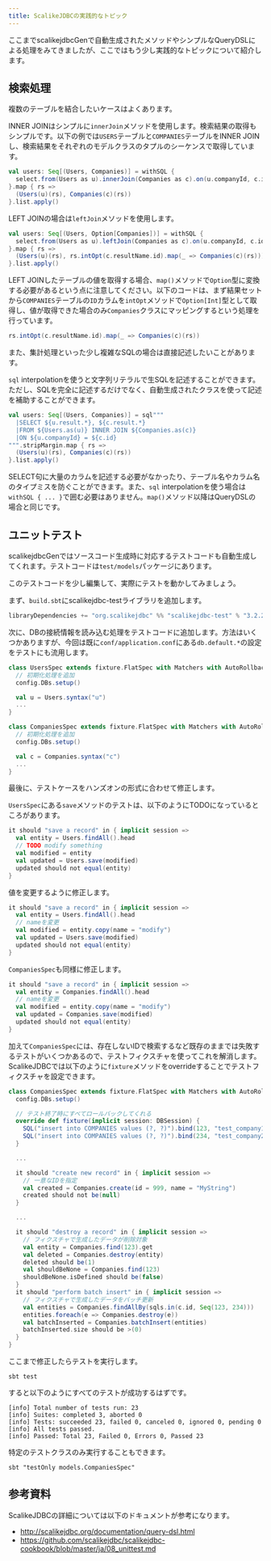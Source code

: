 ```yaml
---
title: ScalikeJDBCの実践的なトピック
---
```


ここまでscalikejdbcGenで自動生成されたメソッドやシンプルなQueryDSLによる処理をみてきましたが、ここではもう少し実践的なトピックについて紹介します。

## 検索処理

複数のテーブルを結合したいケースはよくあります。

INNER JOINはシンプルに`innerJoin`メソッドを使用します。検索結果の取得もシンプルです。以下の例では`USERS`テーブルと`COMPANIES`テーブルをINNER JOINし、検索結果をそれぞれのモデルクラスのタプルのシーケンスで取得しています。

```scala
val users: Seq[(Users, Companies)] = withSQL {
  select.from(Users as u).innerJoin(Companies as c).on(u.companyId, c.id)
}.map { rs =>
  (Users(u)(rs), Companies(c)(rs))
}.list.apply()
```

LEFT JOINの場合は`leftJoin`メソッドを使用します。

```scala
val users: Seq[(Users, Option[Companies])] = withSQL {
  select.from(Users as u).leftJoin(Companies as c).on(u.companyId, c.id)
}.map { rs =>
  (Users(u)(rs), rs.intOpt(c.resultName.id).map(_ => Companies(c)(rs)))
}.list.apply()
```

LEFT JOINしたテーブルの値を取得する場合、`map()`メソッドで`Option`型に変換する必要があるという点に注意してください。以下のコードは、まず結果セットから`COMPANIES`テーブルの`ID`カラムを`intOpt`メソッドで`Option[Int]`型として取得し、値が取得できた場合のみ`Companies`クラスにマッピングするという処理を行っています。

```scala
rs.intOpt(c.resultName.id).map(_ => Companies(c)(rs))
```

また、集計処理といった少し複雑なSQLの場合は直接記述したいことがあります。

`sql` interpolationを使うと文字列リテラルで生SQLを記述することができます。ただし、SQLを完全に記述するだけでなく、自動生成されたクラスを使って記述を補助することができます。

```scala
val users: Seq[(Users, Companies)] = sql"""
  |SELECT ${u.result.*}, ${c.result.*}
  |FROM ${Users.as(u)} INNER JOIN ${Companies.as(c)}
  |ON ${u.companyId} = ${c.id}
""".stripMargin.map { rs =>
  (Users(u)(rs), Companies(c)(rs))
}.list.apply()
```

SELECT句に大量のカラムを記述する必要がなかったり、テーブル名やカラム名のタイプミスを防ぐことができます。また、`sql` interpolationを使う場合は`withSQL { ... }`で囲む必要はありません。`map()`メソッド以降はQueryDSLの場合と同じです。


## ユニットテスト

scalikejdbcGenではソースコード生成時に対応するテストコードも自動生成してくれます。テストコードは`test/models`パッケージにあります。

このテストコードを少し編集して、実際にテストを動かしてみましょう。

まず、`build.sbt`にscalikejdbc-testライブラリを追加します。

```scala
libraryDependencies += "org.scalikejdbc" %% "scalikejdbc-test" % "3.2.2" % Test
```

次に、DBの接続情報を読み込む処理をテストコードに追加します。方法はいくつかありますが、今回は既に`conf/application.conf`にある`db.default.*`の設定をテストにも流用します。

```scala
class UsersSpec extends fixture.FlatSpec with Matchers with AutoRollback {
  // 初期化処理を追加
  config.DBs.setup()

  val u = Users.syntax("u")
  ...
}
```

```scala
class CompaniesSpec extends fixture.FlatSpec with Matchers with AutoRollback {
  // 初期化処理を追加
  config.DBs.setup()

  val c = Companies.syntax("c")
  ...
}
```

最後に、テストケースをハンズオンの形式に合わせて修正します。

`UsersSpec`にある`save`メソッドのテストは、以下のようにTODOになっているところがあります。

```scala
it should "save a record" in { implicit session =>
  val entity = Users.findAll().head
  // TODO modify something
  val modified = entity
  val updated = Users.save(modified)
  updated should not equal(entity)
}
```

値を変更するように修正します。

```scala
it should "save a record" in { implicit session =>
  val entity = Users.findAll().head
  // nameを変更
  val modified = entity.copy(name = "modify")
  val updated = Users.save(modified)
  updated should not equal(entity)
}
```

`CompaniesSpec`も同様に修正します。

```scala
it should "save a record" in { implicit session =>
  val entity = Companies.findAll().head
  // nameを変更
  val modified = entity.copy(name = "modify")
  val updated = Companies.save(modified)
  updated should not equal(entity)
}
```

加えて`CompaniesSpec`には、存在しないIDで検索するなど既存のままでは失敗するテストがいくつかあるので、テストフィクスチャを使ってこれを解消します。
ScalikeJDBCでは以下のように`fixture`メソッドをoverrideすることでテストフィクスチャを設定できます。

```scala
class CompaniesSpec extends fixture.FlatSpec with Matchers with AutoRollback {
  config.DBs.setup()

  // テスト終了時にすべてロールバックしてくれる
  override def fixture(implicit session: DBSession) {
    SQL("insert into COMPANIES values (?, ?)").bind(123, "test_company1").update.apply()
    SQL("insert into COMPANIES values (?, ?)").bind(234, "test_company2").update.apply()
  }

  ...

  it should "create new record" in { implicit session =>
    // 一意なIDを指定
    val created = Companies.create(id = 999, name = "MyString")
    created should not be(null)
  }

  ...

  it should "destroy a record" in { implicit session =>
    // フィクスチャで生成したデータが削除対象
    val entity = Companies.find(123).get
    val deleted = Companies.destroy(entity)
    deleted should be(1)
    val shouldBeNone = Companies.find(123)
    shouldBeNone.isDefined should be(false)
  }
  it should "perform batch insert" in { implicit session =>
    // フィクスチャで生成したデータをバッチ更新
    val entities = Companies.findAllBy(sqls.in(c.id, Seq(123, 234)))
    entities.foreach(e => Companies.destroy(e))
    val batchInserted = Companies.batchInsert(entities)
    batchInserted.size should be >(0)
  }
}
```

ここまで修正したらテストを実行します。

```
sbt test
```

すると以下のようにすべてのテストが成功するはずです。

```
[info] Total number of tests run: 23
[info] Suites: completed 3, aborted 0
[info] Tests: succeeded 23, failed 0, canceled 0, ignored 0, pending 0
[info] All tests passed.
[info] Passed: Total 23, Failed 0, Errors 0, Passed 23
```

特定のテストクラスのみ実行することもできます。

```
sbt "testOnly models.CompaniesSpec"
```

## 参考資料

ScalikeJDBCの詳細については以下のドキュメントが参考になります。

- http://scalikejdbc.org/documentation/query-dsl.html
- https://github.com/scalikejdbc/scalikejdbc-cookbook/blob/master/ja/08_unittest.md
